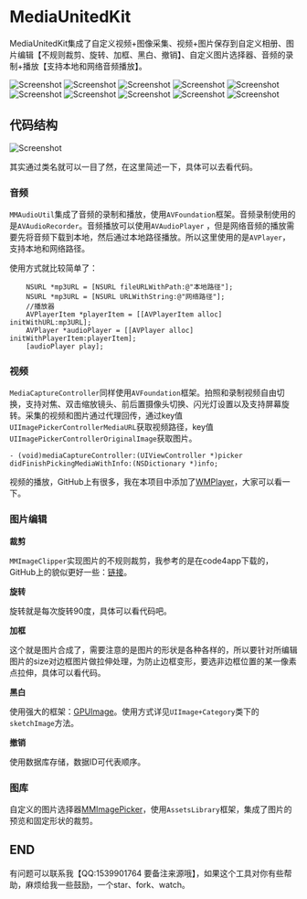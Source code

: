 # MediaUnitedKit

MediaUnitedKit集成了自定义视频+图像采集、视频+图片保存到自定义相册、图片编辑【不规则裁剪、旋转、加框、黑白、撤销】、自定义图片选择器、音频的录制+播放【支持本地和网络音频播放】。

![Screenshot](https://github.com/dexianyinjiu/MediaUnitedKit/blob/master/Screenshot/IMG_7621.PNG)
![Screenshot](https://github.com/dexianyinjiu/MediaUnitedKit/blob/master/Screenshot/IMG_7622.PNG)
![Screenshot](https://github.com/dexianyinjiu/MediaUnitedKit/blob/master/Screenshot/IMG_7623.PNG)
![Screenshot](https://github.com/dexianyinjiu/MediaUnitedKit/blob/master/Screenshot/IMG_7624.PNG)
![Screenshot](https://github.com/dexianyinjiu/MediaUnitedKit/blob/master/Screenshot/IMG_7625.PNG)
![Screenshot](https://github.com/dexianyinjiu/MediaUnitedKit/blob/master/Screenshot/IMG_7636.PNG)
![Screenshot](https://github.com/dexianyinjiu/MediaUnitedKit/blob/master/Screenshot/IMG_7637.PNG)
![Screenshot](https://github.com/dexianyinjiu/MediaUnitedKit/blob/master/Screenshot/IMG_7638.PNG)
![Screenshot](https://github.com/dexianyinjiu/MediaUnitedKit/blob/master/Screenshot/IMG_7640.PNG)
![Screenshot](https://github.com/dexianyinjiu/MediaUnitedKit/blob/master/Screenshot/IMG_7641.PNG)


## 代码结构
![Screenshot](https://github.com/dexianyinjiu/MediaUnitedKit/blob/master/Screenshot/IMG_7613.PNG)

其实通过类名就可以一目了然，在这里简述一下，具体可以去看代码。

### 音频
`MMAudioUtil`集成了音频的录制和播放，使用`AVFoundation`框架。音频录制使用的是`AVAudioRecorder`。音频播放可以使用`AVAudioPlayer` ，但是网络音频的播放需要先将音频下载到本地，然后通过本地路径播放。所以这里使用的是`AVPlayer`，支持本地和网络路径。

使用方式就比较简单了：

```objc
    NSURL *mp3URL = [NSURL fileURLWithPath:@"本地路径"];
    NSURL *mp3URL = [NSURL URLWithString:@"网络路径"];
    //播放器
    AVPlayerItem *playerItem = [[AVPlayerItem alloc] initWithURL:mp3URL];
    AVPlayer *audioPlayer = [[AVPlayer alloc] initWithPlayerItem:playerItem];
    [audioPlayer play];
```

### 视频

`MediaCaptureController`同样使用`AVFoundation`框架。拍照和录制视频自由切换，支持对焦、双击缩放镜头、前后置摄像头切换、闪光灯设置以及支持屏幕旋转。采集的视频和图片通过代理回传，通过key值`UIImagePickerControllerMediaURL`获取视频路径，key值`UIImagePickerControllerOriginalImage`获取图片。

```objc
- (void)mediaCaptureController:(UIViewController *)picker didFinishPickingMediaWithInfo:(NSDictionary *)info;
```

视频的播放，GitHub上有很多，我在本项目中添加了[WMPlayer](https://github.com/zhengwenming/WMPlayer)，大家可以看一下。

### 图片编辑

**裁剪**

`MMImageClipper`实现图片的不规则裁剪，我参考的是在code4app下载的，GitHub上的貌似更好一些：[链接](https://github.com/jberlana/JBCroppableView)。

**旋转**

旋转就是每次旋转90度，具体可以看代码吧。

**加框**

这个就是图片合成了，需要注意的是图片的形状是各种各样的，所以要针对所编辑图片的size对边框图片做拉伸处理，为防止边框变形，要选非边框位置的某一像素点拉伸，具体可以看代码。

**黑白**

使用强大的框架：[GPUImage](https://github.com/BradLarson/GPUImage)。使用方式详见`UIImage+Category`类下的`sketchImage`方法。

**撤销**

使用数据库存储，数据ID可代表顺序。

### 图库

自定义的图片选择器[MMImagePicker](https://github.com/dexianyinjiu/MMImagePicker)，使用`AssetsLibrary`框架，集成了图片的预览和固定形状的裁剪。

## END
有问题可以联系我【QQ:1539901764 要备注来源哦】，如果这个工具对你有些帮助，麻烦给我一些鼓励，一个star、fork、watch。

